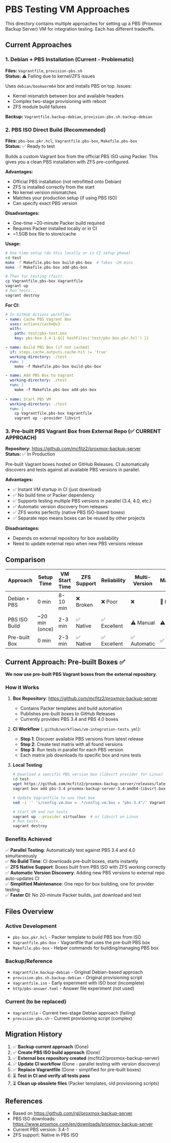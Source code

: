 # PBS Testing VM Approaches

This directory contains multiple approaches for setting up a PBS (Proxmox Backup Server) VM for integration testing. Each has different tradeoffs.

## Current Approaches

### 1. Debian + PBS Installation (Current - Problematic)
**Files:** `Vagrantfile`, `provision-pbs.sh`  
**Status:** ⚠️ Failing due to kernel/ZFS issues

Uses `debian/bookworm64` box and installs PBS on top. Issues:
- Kernel mismatch between box and available headers
- Complex two-stage provisioning with reboot
- ZFS module build failures

**Backup:** `Vagrantfile.backup-debian`, `provision-pbs.sh.backup-debian`

### 2. PBS ISO Direct Build (Recommended)
**Files:** `pbs-box.pkr.hcl`, `Vagrantfile.pbs-box`, `Makefile.pbs-box`  
**Status:** ✅ Ready to test

Builds a custom Vagrant box from the official PBS ISO using Packer. This gives you a clean PBS installation with ZFS pre-configured.

**Advantages:**
- Official PBS installation (not retrofitted onto Debian)
- ZFS is installed correctly from the start
- No kernel version mismatches
- Matches your production setup (if using PBS ISO)
- Can specify exact PBS version

**Disadvantages:**
- One-time ~20-minute Packer build required
- Requires Packer installed locally or in CI
- ~1.5GB box file to store/cache

**Usage:**

```bash
# One-time setup (do this locally or in CI setup phase)
cd test
make -f Makefile.pbs-box build-pbs-box  # Takes ~20 mins
make -f Makefile.pbs-box add-pbs-box

# Then for testing (fast)
cp Vagrantfile.pbs-box Vagrantfile
vagrant up
# Run tests...
vagrant destroy
```

**For CI:**
```yaml
# In GitHub Actions workflow:
- name: Cache PBS Vagrant Box
  uses: actions/cache@v3
  with:
    path: test/pbs-test.box
    key: pbs-box-3.4-1-${{ hashFiles('test/pbs-box.pkr.hcl') }}

- name: Build PBS Box (if not cached)
  if: steps.cache.outputs.cache-hit != 'true'
  working-directory: ./test
  run: |
    make -f Makefile.pbs-box build-pbs-box

- name: Add PBS Box to Vagrant
  working-directory: ./test
  run: |
    make -f Makefile.pbs-box add-pbs-box
    
- name: Start PBS VM
  working-directory: ./test
  run: |
    cp Vagrantfile.pbs-box Vagrantfile
    vagrant up --provider libvirt
```

### 3. Pre-built PBS Vagrant Box from External Repo (✅ **CURRENT APPROACH**)
**Repository:** https://github.com/mcfitz2/proxmox-backup-server  
**Status:** ✅ In Production

Pre-built Vagrant boxes hosted on GitHub Releases. CI automatically discovers and tests against all available PBS versions in parallel.

**Advantages:**
- ✅ Instant VM startup in CI (just download)
- ✅ No build time or Packer dependency
- ✅ Supports testing multiple PBS versions in parallel (3.4, 4.0, etc.)
- ✅ Automatic version discovery from releases
- ✅ ZFS works perfectly (native PBS ISO-based boxes)
- ✅ Separate repo means boxes can be reused by other projects

**Disadvantages:**
- Depends on external repository for box availability
- Need to update external repo when new PBS versions release

## Comparison

| Approach | Setup Time | VM Start Time | ZFS Support | Reliability | Multi-Version | Maintenance |
|----------|------------|---------------|-------------|-------------|---------------|-------------|
| Debian + PBS | 0 min | 8-10 min | ❌ Broken | ❌ Poor | ❌ | 🔧 High |
| PBS ISO Build | ~20 min (once) | 2-3 min | ✅ Native | ✅ Excellent | ⚠️ Manual | ⚠️ Medium |
| Pre-built Box | 0 min | 2-3 min | ✅ Native | ✅ Excellent | ✅ Automatic | ✅ Low |

## Current Approach: Pre-built Boxes ✅

**We now use pre-built PBS Vagrant boxes from the external repository.**

### How it Works

1. **Box Repository**: https://github.com/mcfitz2/proxmox-backup-server
   - Contains Packer templates and build automation
   - Publishes pre-built boxes to GitHub Releases
   - Currently provides PBS 3.4 and PBS 4.0 boxes

2. **CI Workflow** (`.github/workflows/vm-integration-tests.yml`):
   - **Step 1**: Discover available PBS versions from latest release
   - **Step 2**: Create test matrix with all found versions
   - **Step 3**: Run tests in parallel for each PBS version
   - Each matrix job downloads its specific box and runs tests

3. **Local Testing**:
   ```bash
   # Download a specific PBS version box (libvirt provider for Linux)
   cd test
   wget https://github.com/mcfitz2/proxmox-backup-server/releases/latest/download/proxmox-backup-server-3.4-amd64-libvirt.box
   vagrant box add pbs-3.4 proxmox-backup-server-3.4-amd64-libvirt.box
   
   # Update Vagrantfile to use that box
   sed -i '' 's/config.vm.box = .*/config.vm.box = "pbs-3.4"/' Vagrantfile
   
   # Start VM and run tests
   vagrant up --provider virtualbox  # or libvirt on Linux
   # Run tests...
   vagrant destroy
   ```

### Benefits Achieved

✅ **Parallel Testing**: Automatically test against PBS 3.4 and 4.0 simultaneously  
✅ **No Build Time**: CI downloads pre-built boxes, starts instantly  
✅ **ZFS Native Support**: Boxes built from PBS ISO with ZFS working correctly  
✅ **Automatic Version Discovery**: Adding new PBS versions to external repo auto-updates CI  
✅ **Simplified Maintenance**: One repo for box building, one for provider testing  
✅ **Faster CI**: No 20-minute Packer builds, just download and test

## Files Overview

### Active Development
- `pbs-box.pkr.hcl` - Packer template to build PBS box from ISO
- `Vagrantfile.pbs-box` - Vagrantfile that uses the pre-built PBS box
- `Makefile.pbs-box` - Helper commands for building/managing PBS box

### Backup/Reference
- `Vagrantfile.backup-debian` - Original Debian-based approach
- `provision-pbs.sh.backup-debian` - Original provisioning script
- `Vagrantfile.iso` - Early experiment with ISO boot (incomplete)
- `http/pbs-answer.toml` - Answer file experiment (not used)

### Current (to be replaced)
- `Vagrantfile` - Current two-stage Debian approach (failing)
- `provision-pbs.sh` - Current provisioning script (complex)

## Migration History

1. ✅ **Backup current approach** (Done)
2. ✅ **Create PBS ISO build approach** (Done)
3. ✅ **External box repository created** (mcfitz2/proxmox-backup-server)
4. ✅ **Update CI workflow** (Done - parallel testing with version discovery)
5. ✅ **Replace Vagrantfile** (Done - simplified for pre-built boxes)
6. ⏳ **Test in CI and verify all tests pass**
7. ⏳ **Clean up obsolete files** (Packer templates, old provisioning scripts)

## References

- Based on https://github.com/rgl/proxmox-backup-server
- PBS ISO downloads: https://www.proxmox.com/en/downloads/proxmox-backup-server
- Current PBS version: 3.4-1
- ZFS support: Native in PBS ISO
